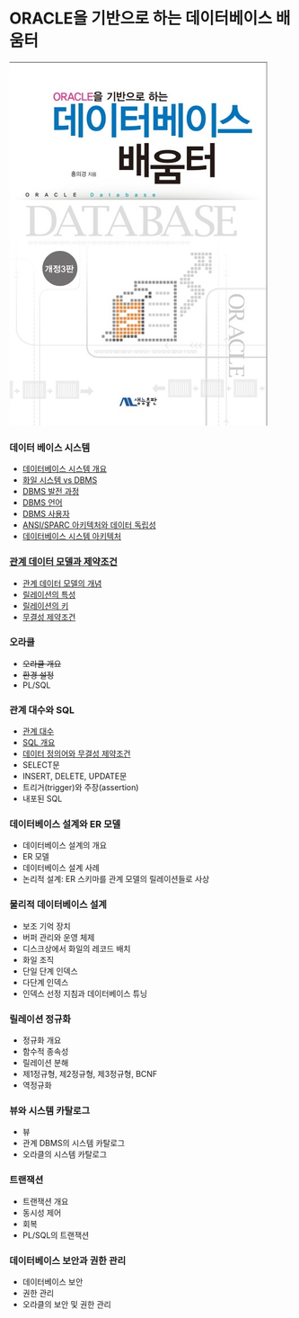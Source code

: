 # ORACLE을 기반으로 하는 데이터베이스 배움터

![title.jpg](./image/title.jpg)



### 데이터 베이스 시스템

- [데이터베이스 시스템 개요](./1-1.md)
- [화일 시스템 vs DBMS](./1-2.md)
- [DBMS 발전 과정](./1-3.md)
- [DBMS 언어](./1-4.md)
- [DBMS 사용자](./1-5.md)
- [ANSI/SPARC 아키텍처와 데이터 독립성](./1-6.md)
- [데이터베이스 시스템 아키텍처](./1-7.md)

### [관계 데이터 모델과 제약조건](./2-0.md)

- [관계 데이터 모델의 개념](./2-1.md)
- [릴레이션의 특성](./2-2.md)
- [릴레이션의 키](./2-3.md)
- [무결성 제약조건](./2-4.md)

### 오라클

- ~~오라클 개요~~
- ~~환경 설정~~
- PL/SQL

### 관계 대수와 SQL

- [관계 대수](./4-1.md)
- [SQL 개요](./4-2.md)
- [데이터 정의어와 무결성 제약조건](./4-3.md)
- SELECT문
- INSERT, DELETE, UPDATE문
- 트리거(trigger)와 주장(assertion)
- 내포된 SQL

### 데이터베이스 설계와 ER 모델

- 데이터베이스 설계의 개요
- ER 모델
- 데이터베이스 설계 사례
- 논리적 설계: ER 스키마를 관계 모델의 릴레이션들로 사상

### 물리적 데이터베이스 설계

- 보조 기억 장치
- 버퍼 관리와 운영 체제
- 디스크상에서 화일의 레코드 배치
- 화일 조직
- 단일 단계 인덱스
- 다단계 인덱스
- 인덱스 선정 지침과 데이터베이스 튜닝

### 릴레이션 정규화

- 정규화 개요
- 함수적 종속성
- 릴레이션 분해
- 제1정규형, 제2정규형, 제3정규형, BCNF
- 역정규화

### 뷰와 시스템 카탈로그

- 뷰
- 관계 DBMS의 시스템 카탈로그
- 오라클의 시스템 카탈로그

### 트랜잭션

- 트랜잭션 개요
- 동시성 제어
- 회복
- PL/SQL의 트랜잭션

### 데이터베이스 보안과 권한 관리

- 데이터베이스 보안
- 권한 관리
- 오라클의 보안 및 권한 관리

